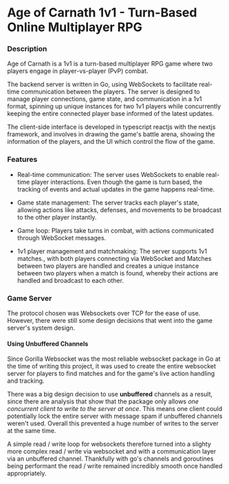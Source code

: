 # Age of Carnath 1v1 - Turn-Based Online Multiplayer RPG

### Description

Age of Carnath is a 1v1 is a turn-based multiplayer RPG game where two players engage in player-vs-player (PvP) combat.

The backend server is written in Go, using WebSockets to facilitate real-time communication between the players. The server is designed to manage player connections, game state, and communication in a 1v1 format, spinning up unique instances for two 1v1 players while concurrently keeping the entire connected player base informed of the latest updates.

The client-side interface is developed in typescript reactjs with the nextjs framework, and involves in drawing the game's battle arena, showing the information of the players, and the UI which control the flow of the game.

### Features

- Real-time communication: The server uses WebSockets to enable real-time player interactions. Even though the game is turn based, the tracking of events and actual updates in the game happens real-time.

- Game state management: The server tracks each player's state, allowing actions like attacks, defenses, and movements to be broadcast to the other player instantly.

- Game loop: Players take turns in combat, with actions communicated through WebSocket messages.

- 1v1 player management and matchmaking: The server supports 1v1 matches., with both players connecting via WebSocket and Matches between two players are handled and creates a unique instance between two players when a match is found, whereby their actions are handled and broadcast to each other.

### Game Server

The protocol chosen was Websockets over TCP for the ease of use. However, there were still some design decisions that went into the game server's system design.

#### Using Unbuffered Channels

Since Gorilla Websocket was the most reliable websocket package in Go at the time of writing this project, it was used to create the entire websocket server for players to find matches and for the game's live action handling and tracking.

There was a big design decision to use **unbuffered** channels as a result, since there are analysis that show that the package only allows _one concurrent client to write to the server at once_. This means one client could potentially lock the entire server with message spam if unbuffered channels weren't used. Overall this prevented a huge number of writes to the server at the same time.

A simple read / write loop for websockets therefore turned into a slighty more complex read / write via websocket and with a communication layer via an unbuffered channel. Thankfully with go's channels and goroutines being performant the read / write remained incredibly smooth once handled appropriately.
